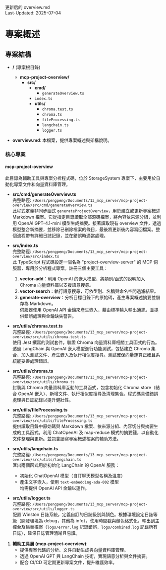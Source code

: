 更新后的 overview.md  
Last-Updated: 2025-07-04

# 專案概述

## 專案結構


- **/** (專案根目錄)
    - **mcp-project-overview/**  
        - **src/**  
            - **cmd/**  
                - `generateOverview.ts`  
            - `index.ts`  
            - **utils/**  
                - `chroma.test.ts`  
                - `chroma.ts`  
                - `fileProcessing.ts`  
                - `langchain.ts`  
                - `logger.ts`  

- **overview.md**: 本檔案，提供專案概述與架構說明。  

### 核心專案


#### mcp-project-overview

此目錄為輔助工具與專案分析程式碼，位於 StorageSystem 專案下，主要用於自動化專案文件和向量資料庫管理。  

- **src/cmd/generateOverview.ts**  
  完整路徑: `/Users/pengpeng/Documents/13_mcp_server/mcp-project-overview/src/cmd/generateOverview.ts`  
  此程式定義非同步函式 `generateProjectOverview`，用於建立或更新專案概述 Markdown 檔案。它從指定目錄讀取全部源碼檔案，將內容依來源分組，並利用 OpenAI GPT-4.1-mini 模型生成摘要。接著讀取現有 overview 文件，透過模型整合新摘要，並移除已刪除檔案的條目，最後將更新後內容寫回檔案。整個流程帶有詳細日誌記錄，並在錯誤時適當處理。  

- **src/index.ts**  
  完整路徑: `/Users/pengpeng/Documents/13_mcp_server/mcp-project-overview/src/index.ts`  
  此 TypeScript 程式碼設定一個名為 "project-overview-server" 的 MCP 伺服器，專用於分析程式專案。註冊三個主要工具：  
  1. **vector-add**：利用 OpenAI 的嵌入模型，將類別/函式的說明加入 Chroma 向量資料庫以支援語意搜尋。  
  2. **vector-search**：執行語意搜尋，可依型別、名稱與命名空間過濾結果。  
  3. **generate-overview**：分析目標目錄下的原始碼，產生專案概述摘要並儲存為 Markdown。  
  伺服器使用 OpenAI API 金鑰來產生嵌入，藉由標準輸入輸出通訊，並提供錯誤處理與金鑰缺失警告。  

- **src/utils/chroma.test.ts**  
  完整路徑: `/Users/pengpeng/Documents/13_mcp_server/mcp-project-overview/src/utils/chroma.test.ts`  
  使用 Jest 撰寫的測試套件，驗證 Chroma 向量資料庫相關工具函式的行為。透過 LangChain 與 OpenAI 嵌入模型進行功能測試，包括建立 Chroma 集合、加入測試文件、產生嵌入及執行相似度搜尋。測試確保向量運算正確且系統能妥善處理錯誤。  

- **src/utils/chroma.ts**  
  完整路徑: `/Users/pengpeng/Documents/13_mcp_server/mcp-project-overview/src/utils/chroma.ts`  
  封裝與 Chroma 向量資料庫互動的工具函式，包含初始化 Chroma store（結合 OpenAI 嵌入）、新增文件、執行相似度搜尋及清理集合。程式碼具備錯誤處理與日誌紀錄以提升健壯性。  

- **src/utils/fileProcessing.ts**  
  完整路徑: `/Users/pengpeng/Documents/13_mcp_server/mcp-project-overview/src/utils/fileProcessing.ts`  
  提供讀取目錄中原始碼與 Markdown 檔案、依來源分組、內容切分與摘要生成的工具函式。利用 ChatOpenAI 及 map-reduce 模式的摘要鏈，以自動化文件整理與更新。並包含讀寫專案概述檔案的輔助方法。  

- **src/utils/langchain.ts**  
  完整路徑: `/Users/pengpeng/Documents/13_mcp_server/mcp-project-overview/src/utils/langchain.ts`  
  匯出兩個函式用於初始化 LangChain 的 OpenAI 服務：  
  - 初始化 ChatOpenAI 模型（自訂聊天模型名稱及溫度）  
  - 產生文字嵌入，使用 `text-embedding-ada-002` 模型  
  均需提供 OpenAI API 金鑰以運作。  

- **src/utils/logger.ts**  
  完整路徑: `/Users/pengpeng/Documents/13_mcp_server/mcp-project-overview/src/utils/logger.ts`  
  配置 Winston 日誌系統，定義自訂的日誌級別與顏色。根據環境設定日誌等級（開發環境為 debug，其他為 info），使用時間戳與顏色格式化，輸出到主控台及輪替檔案（`logs/error.log` 記錄錯誤，`logs/combined.log` 記錄所有日誌），確保日誌管理清晰且易讀。  

1. **輔助工具層 (mcp-project-overview)**:  
    - 提供專案代碼的分析、文件自動生成與向量資料庫管理。  
    - 透過 OpenAI GPT 與 LangChain 技術，實現語意分析與文件摘要。  
    - 配合 CI/CD 可定期更新專案文件，提升維護效率。  

